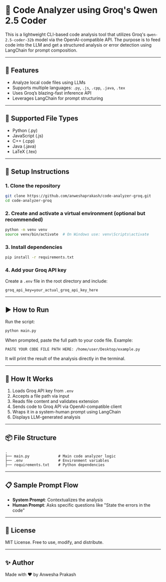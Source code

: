 # 🧠 Code Analyzer using Groq's Qwen 2.5 Coder

This is a lightweight CLI-based code analysis tool that utilizes Groq's `qwen-2.5-coder-32b` model via the OpenAI-compatible API. The purpose is to feed code into the LLM and get a structured analysis or error detection using LangChain for prompt composition.

---

## 🚀 Features

- Analyze local code files using LLMs
- Supports multiple languages: `.py`, `.js`, `.cpp`, `.java`, `.tex`
- Uses Groq’s blazing-fast inference API
- Leverages LangChain for prompt structuring

---

## 📁 Supported File Types

- Python (.py)
- JavaScript (.js)
- C++ (.cpp)
- Java (.java)
- LaTeX (.tex)

---

## 🔧 Setup Instructions

### 1. Clone the repository

```bash
git clone https://github.com/anweshaprakash/code-analyzer-groq.git
cd code-analyzer-groq
```

### 2. Create and activate a virtual environment (optional but recommended)

```bash
python -m venv venv
source venv/bin/activate  # On Windows use: venv\Scripts\activate
```

### 3. Install dependencies

```bash
pip install -r requirements.txt
```

### 4. Add your Groq API key

Create a `.env` file in the root directory and include:

```
groq_api_key=your_actual_groq_api_key_here
```

---

## ▶️ How to Run

Run the script:

```bash
python main.py
```

When prompted, paste the full path to your code file. Example:

```
PASTE YOUR CODE FILE PATH HERE: /home/user/Desktop/example.py
```

It will print the result of the analysis directly in the terminal.

---

## 🧠 How It Works

1. Loads Groq API key from `.env`
2. Accepts a file path via input
3. Reads file content and validates extension
4. Sends code to Groq API via OpenAI-compatible client
5. Wraps it in a system-human prompt using LangChain
6. Displays LLM-generated analysis

---

## 📦 File Structure

```
.
├── main.py             # Main code analyzer logic
├── .env                # Environment variables
├── requirements.txt    # Python dependencies
```

---

## 📋 Sample Prompt Flow

- **System Prompt**: Contextualizes the analysis
- **Human Prompt**: Asks specific questions like "State the errors in the code"

---

## 📄 License

MIT License. Free to use, modify, and distribute.

---

## ✨ Author

Made with ❤️ by Anwesha Prakash
